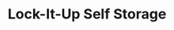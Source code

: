 ---
title: "Lock-It-Up Self Storage"
url: /oregon/lock-it-up-self-storage-dustin-road-4/
shop: Mieten
---